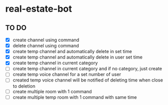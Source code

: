 # real-estate-bot

## TO DO
- [x] create channel using command
- [x] delete channel using command
- [x] create temp channel and automatically delete in set time
- [x] create temp channel and automatically delete in user set time
- [x] create temp channel in current category
- [ ] create temp channel in current category and if no category, just create
- [ ] create temp voice channel for a set number of user
- [ ] created temp voice channel will be notified of deleting time when close to deletion
- [ ] create multiple room with 1 command
- [ ] create multiple temp room with 1 command with same time